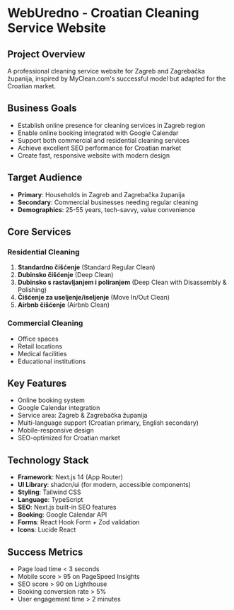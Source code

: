 # WebUredno - Croatian Cleaning Service Website

## Project Overview
A professional cleaning service website for Zagreb and Zagrebačka županija, inspired by MyClean.com's successful model but adapted for the Croatian market.

## Business Goals
- Establish online presence for cleaning services in Zagreb region
- Enable online booking integrated with Google Calendar
- Support both commercial and residential cleaning services
- Achieve excellent SEO performance for Croatian market
- Create fast, responsive website with modern design

## Target Audience
- **Primary**: Households in Zagreb and Zagrebačka županija
- **Secondary**: Commercial businesses needing regular cleaning
- **Demographics**: 25-55 years, tech-savvy, value convenience

## Core Services

### Residential Cleaning
1. **Standardno čišćenje** (Standard Regular Clean)
2. **Dubinsko čišćenje** (Deep Clean)
3. **Dubinsko s rastavljanjem i poliranjem** (Deep Clean with Disassembly & Polishing)
4. **Čišćenje za useljenje/iseljenje** (Move In/Out Clean)
5. **Airbnb čišćenje** (Airbnb Clean)

### Commercial Cleaning
- Office spaces
- Retail locations
- Medical facilities
- Educational institutions

## Key Features
- Online booking system
- Google Calendar integration
- Service area: Zagreb & Zagrebačka županija
- Multi-language support (Croatian primary, English secondary)
- Mobile-responsive design
- SEO-optimized for Croatian market

## Technology Stack
- **Framework**: Next.js 14 (App Router)
- **UI Library**: shadcn/ui (for modern, accessible components)
- **Styling**: Tailwind CSS
- **Language**: TypeScript
- **SEO**: Next.js built-in SEO features
- **Booking**: Google Calendar API
- **Forms**: React Hook Form + Zod validation
- **Icons**: Lucide React

## Success Metrics
- Page load time < 3 seconds
- Mobile score > 95 on PageSpeed Insights
- SEO score > 90 on Lighthouse
- Booking conversion rate > 5%
- User engagement time > 2 minutes